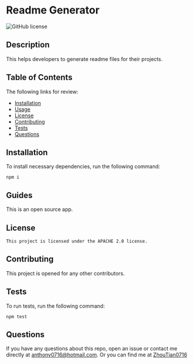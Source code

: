 # Readme Generator
  ![GitHub license](https://img.shields.io/badge/license-Apache%202.0-blue.svg)
  ## Description
  This helps developers to generate readme files for their projects.
  ## Table of Contents
  The following links for review:
  * [Installation](#installation)
  * [Usage](#usage)
  * [License](#license)
  * [Contributing](#contributing)
  * [Tests](#tests)
  * [Questions](#questions)
  ## Installation
  To install necessary dependencies, run the following command:
  ```
  npm i
  ```
  ## Guides
  This is an open source app.
  ## License
    This project is licensed under the APACHE 2.0 license.
  ## Contributing
  This project is opened for any other contributors.
  ## Tests
  To run tests, run the following command:
  ```
  npm test
  ```
  ## Questions
  If you have any questions about this repo, open an issue or contact me directly at anthony0716@hotmail.com. Or you can find me at [ZhouTian0716](https://github.com/ZhouTian0716)
  
